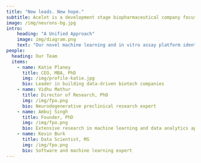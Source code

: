 ```yaml
---
title: "New leads. New hope."
subtitle: Acelot is a development stage biopharmaceutical company focused on therapies for Alzheimer’s Disease and neurodegenerative disorders. 
image: /img/neurons-bg.jpg
intro:
    heading: "A Unified Approach"
    image: img/diagram.png
    text: "Our novel machine learning and in vitro assay platform identifies small molecules that act specifically upon toxic forms of proteins found in neurodegenerative diseases."
people:
  heading: Our Team
  items:
    - name: Katie Planey
      title: CEO, MBA, PhD
      img: /img/profile-katie.jpg
      bio: Leader in building data-driven biotech companies
    - name: Vidhu Mathur
      title: Director of Research, PhD
      img: /img/fpo.png
      bio: Neurodegenerative preclinical research expert
    - name: Ambuj Singh
      title: Founder, PhD
      img: /img/fpo.png
      bio: Extensive research in machine learning and data analytics applied to biology and chemistry
    - name: Kevin Burk
      title: Data Scientist, MS
      img: /img/fpo.png
      bio: Software and machine learning expert
---
```


